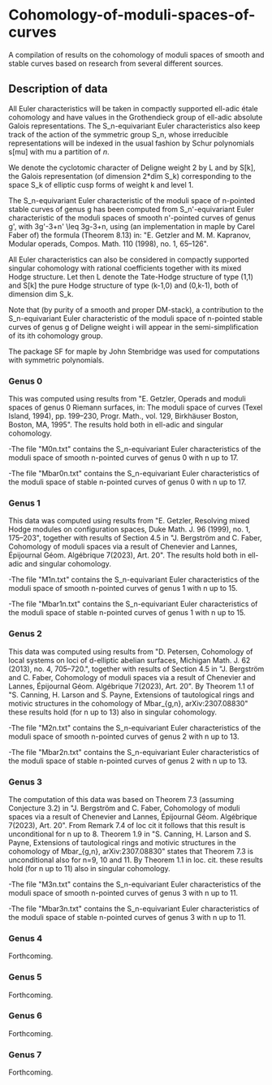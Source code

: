 # Cohomology-of-moduli-spaces-of-curves

A compilation of results on the cohomology of moduli spaces of smooth and stable curves based on research from several different sources. 

## Description of data

All Euler characteristics will be taken in compactly supported ell-adic étale cohomology and have values in the Grothendieck group of ell-adic absolute Galois representations. The S_n-equivariant Euler characteristics also keep track of the action of the symmetric group S_n, whose irreducible representations will be indexed in the usual fashion by Schur polynomials s[mu] with mu a partition of $n$. 

We denote the cyclotomic character of Deligne weight 2 by L and by S[k], the Galois representation (of dimension 2*dim S_k) corresponding to the space S_k of elliptic cusp forms of weight k and level 1. 

The S_n-equivariant Euler characteristic of the moduli space of n-pointed stable curves of genus g has been computed from S_n'-equivariant Euler characteristic of the moduli spaces of smooth n'-pointed curves of genus g', with 3g'-3+n' \leq 3g-3+n, using (an implementation in maple by Carel Faber of) the formula (Theorem 8.13) in: 
"E. Getzler and M. M. Kapranov, Modular operads, Compos. Math. 110 (1998), no. 1, 65–126".

All Euler characteristics can also be considered in compactly supported singular cohomology with rational coefficients together with its mixed Hodge structure. Let then L denote the Tate-Hodge structure of type (1,1) and S[k] the pure Hodge structure of type (k-1,0) and (0,k-1), both of dimension dim S_k. 

Note that (by purity of a smooth and proper DM-stack), a contribution to the S_n-equivariant Euler characteristic of the moduli space of n-pointed stable curves of genus g of Deligne weight i will appear in the semi-simplification of its ith cohomology group.  

The package SF for maple by John Stembridge was used for computations with symmetric polynomials. 

### Genus 0

This was computed using results from  "E. Getzler, Operads and moduli spaces of genus 0 Riemann surfaces, in: The moduli space of curves (Texel Island, 1994), pp. 199–230, Progr. Math., vol. 129, Birkhäuser Boston, Boston, MA, 1995". The results hold both in ell-adic and singular cohomology. 

-The file "M0n.txt" contains the S_n-equivariant Euler characteristics of the moduli space of smooth n-pointed curves of genus 0 with n up to 17.

-The file "Mbar0n.txt" contains the S_n-equivariant Euler characteristics of the moduli space of stable n-pointed curves of genus 0 with n up to 17.

### Genus 1 

This data was computed using results from "E. Getzler, Resolving mixed Hodge modules on configuration spaces, Duke Math. J. 96 (1999), no. 1, 175–203", together with results of Section 4.5 in "J. Bergström and C. Faber, Cohomology of moduli spaces via a result of Chenevier and Lannes, Épijournal Géom. Algébrique 7(2023), Art. 20". The results hold both in ell-adic and singular cohomology. 

-The file "M1n.txt" contains the S_n-equivariant Euler characteristics of the moduli space of smooth n-pointed curves of genus 1 with n up to 15.

-The file "Mbar1n.txt" contains the S_n-equivariant Euler characteristics of the moduli space of stable n-pointed curves of genus 1 with n up to 15.

### Genus 2

This data was computed using results from "D. Petersen, Cohomology of local systems on loci of d-elliptic abelian surfaces, Michigan Math. J. 62 (2013), no. 4, 705–720.", together with results of Section 4.5 in "J. Bergström and C. Faber, Cohomology of moduli spaces via a result of Chenevier and Lannes, Épijournal Géom. Algébrique 7(2023), Art. 20". By Theorem 1.1 of "S. Canning, H. Larson and S. Payne, Extensions of tautological rings and motivic structures in the cohomology of Mbar_{g,n}, arXiv:2307.08830" these results hold (for n up to 13) also in singular cohomology.  

-The file "M2n.txt" contains the S_n-equivariant Euler characteristics of the moduli space of smooth n-pointed curves of genus 2 with n up to 13.

-The file "Mbar2n.txt" contains the S_n-equivariant Euler characteristics of the moduli space of stable n-pointed curves of genus 2 with n up to 13.

### Genus 3

The computation of this data was based on Theorem 7.3 (assuming Conjecture 3.2) in "J. Bergström and C. Faber, Cohomology of moduli spaces via a result of Chenevier and Lannes, Épijournal Géom. Algébrique 7(2023), Art. 20". From Remark 7.4 of loc cit it follows that this result is unconditional for n up to 8. Theorem 1.9 in "S. Canning, H. Larson and S. Payne, Extensions of tautological rings and motivic structures in the cohomology of Mbar_{g,n}, arXiv:2307.08830" states that Theorem 7.3 is unconditional also for n=9, 10 and 11. By Theorem 1.1 in loc. cit. these results hold (for n up to 11) also in singular cohomology.  

-The file "M3n.txt" contains the S_n-equivariant Euler characteristics of the moduli space of smooth n-pointed curves of genus 3 with n up to 11.

-The file "Mbar3n.txt" contains the S_n-equivariant Euler characteristics of the moduli space of stable n-pointed curves of genus 3 with n up to 11.

### Genus 4

Forthcoming. 

### Genus 5

Forthcoming. 

### Genus 6

Forthcoming. 

### Genus 7

Forthcoming. 

